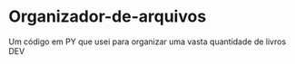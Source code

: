 # Organizador-de-arquivos
Um código em PY que usei para organizar uma vasta quantidade de livros DEV
